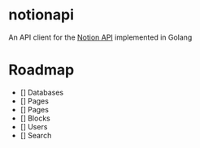 # notionapi
An API client for the [Notion API](api) implemented in Golang

# Roadmap
- [] Databases
- [] Pages
- [] Pages
- [] Blocks
- [] Users
- [] Search


[api]: https://developers.notion.com/
